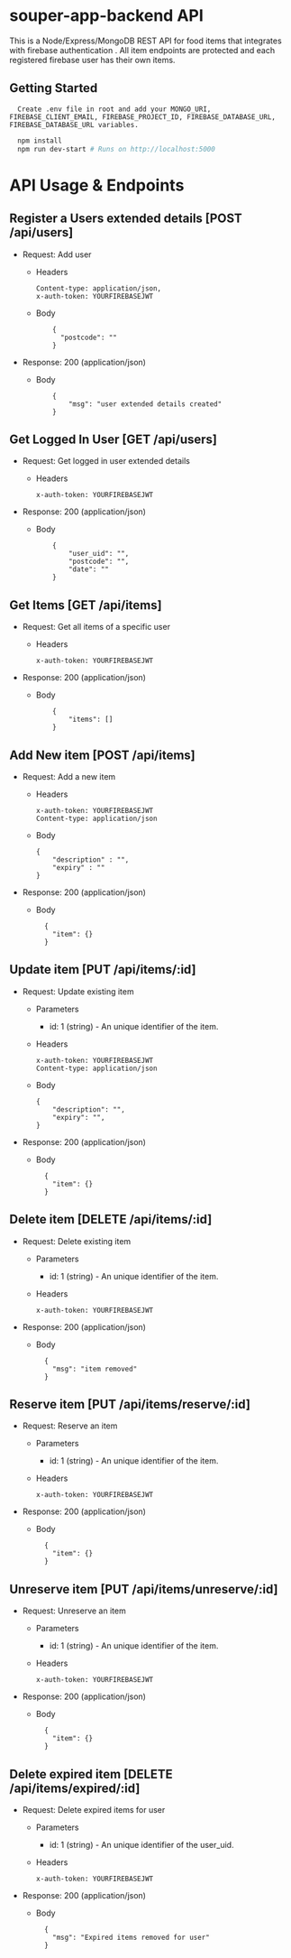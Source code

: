 # souper-app-backend API

This is a Node/Express/MongoDB REST API for food items that integrates with firebase authentication . All item endpoints are protected and each registered firebase user has their own items.

## Getting Started

```
  Create .env file in root and add your MONGO_URI, FIREBASE_CLIENT_EMAIL, FIREBASE_PROJECT_ID, FIREBASE_DATABASE_URL, FIREBASE_DATABASE_URL variables.
```

```bash
  npm install
  npm run dev-start # Runs on http://localhost:5000
```

# API Usage & Endpoints

## Register a Users extended details [POST /api/users]

- Request: Add user

  - Headers

        Content-type: application/json,
        x-auth-token: YOURFIREBASEJWT

  - Body

            {
              "postcode": ""
            }

- Response: 200 (application/json)

  - Body

            {
                "msg": "user extended details created"
            }

## Get Logged In User [GET /api/users]

- Request: Get logged in user extended details

  - Headers

        x-auth-token: YOURFIREBASEJWT

- Response: 200 (application/json)

  - Body

            {
                "user_uid": "",
                "postcode": "",
                "date": ""
            }

## Get Items [GET /api/items]

- Request: Get all items of a specific user

  - Headers

        x-auth-token: YOURFIREBASEJWT

* Response: 200 (application/json)

  - Body

            {
                "items": []
            }

## Add New item [POST /api/items]

- Request: Add a new item

  - Headers

        x-auth-token: YOURFIREBASEJWT
        Content-type: application/json

  - Body

        {
            "description" : "",
            "expiry" : ""
        }

- Response: 200 (application/json)

  - Body

          {
            "item": {}
          }

## Update item [PUT /api/items/:id]

- Request: Update existing item

  - Parameters

    - id: 1 (string) - An unique identifier of the item.

  - Headers

        x-auth-token: YOURFIREBASEJWT
        Content-type: application/json

  - Body

        {
            "description": "",
            "expiry": "",
        }

- Response: 200 (application/json)

  - Body

          {
            "item": {}
          }

## Delete item [DELETE /api/items/:id]

- Request: Delete existing item

  - Parameters

    - id: 1 (string) - An unique identifier of the item.

  - Headers

        x-auth-token: YOURFIREBASEJWT

* Response: 200 (application/json)

  - Body

          {
            "msg": "item removed"
          }

## Reserve item [PUT /api/items/reserve/:id]

- Request: Reserve an item

  - Parameters

    - id: 1 (string) - An unique identifier of the item.

  - Headers

        x-auth-token: YOURFIREBASEJWT

* Response: 200 (application/json)

  - Body

          {
            "item": {}
          }

## Unreserve item [PUT /api/items/unreserve/:id]

- Request: Unreserve an item

  - Parameters

    - id: 1 (string) - An unique identifier of the item.

  - Headers

        x-auth-token: YOURFIREBASEJWT

* Response: 200 (application/json)

  - Body

          {
            "item": {}
          }

## Delete expired item [DELETE /api/items/expired/:id]

- Request: Delete expired items for user

  - Parameters

    - id: 1 (string) - An unique identifier of the user_uid.

  - Headers

        x-auth-token: YOURFIREBASEJWT

* Response: 200 (application/json)

  - Body

          {
            "msg": "Expired items removed for user"
          }
